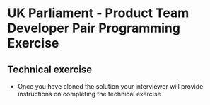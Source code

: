 # UK Parliament - Product Team Developer Pair Programming Exercise

## Technical exercise

* Once you have cloned the solution your interviewer will provide instructions on completing the technical exercise